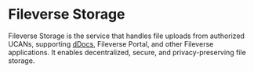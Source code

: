 # Fileverse Storage
Fileverse Storage is the service that handles file uploads from authorized UCANs, supporting [dDocs](https://ddocs.new/), Fileverse Portal, and other Fileverse applications. It enables decentralized, secure, and privacy-preserving file storage. 
